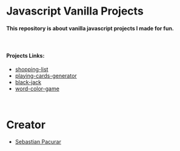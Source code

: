 # Javascript Vanilla Projects

#### This repository is about vanilla javascript projects I made for fun.

<br />

#### Projects Links:
* [shopping-list](https://github.com/sebastianpacurar/javasript-vanilla-projects/tree/master/shopping-list)
* [playing-cards-generator](https://github.com/sebastianpacurar/javasript-vanilla-projects/tree/master/playing-cards-generator)
* [black-jack](https://github.com/sebastianpacurar/javasript-vanilla-projects/tree/master/black-jack)
* [word-color-game](https://github.com/sebastianpacurar/javasript-vanilla-projects/tree/master/word-color-game)

<br />

# Creator
* [Sebastian Pacurar](https://github.com/sebastianpacurar)